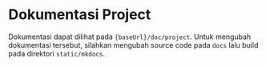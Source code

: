 # Dokumentasi Project

Dokumentasi dapat dilihat pada `{baseUrl}/doc/project`. Untuk mengubah dokumentasi tersebut, silahkan mengubah source code pada `docs` lalu build pada direktori `static/mkdocs`.
